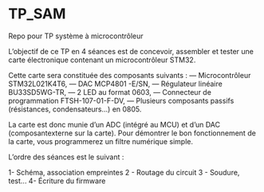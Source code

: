# TP_SAM
Repo pour TP système à microcontrôleur

L’objectif de ce TP en 4 séances est de concevoir, assembler et tester une carte électronique contenant un microcontrôleur STM32.

Cette carte sera constituée des composants suivants : — Microcontrôleur STM32L021K4T6, — DAC MCP4801 -E/SN, — Régulateur linéaire BU33SD5WG-TR, — 2 LED au format 0603, — Connecteur de programmation FTSH-107-01-F-DV, — Plusieurs composants passifs (résistances, condensateurs...) en 0805.

La carte est donc munie d’un ADC (intégré au MCU) et d’un DAC (composantexterne sur la carte). Pour démontrer le bon fonctionnement de la carte, vous programmerez un filtre numérique simple.

L’ordre des séances est le suivant :

  1- Schéma, association empreintes
  2 - Routage du circuit
  3 - Soudure, test...
  4- Écriture du firmware
